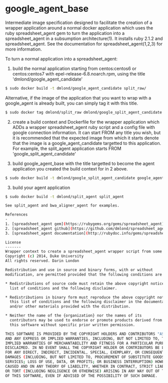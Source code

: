 google_agent_base
==================

Intermediate image specification designed to facilitate the creation of a wrapper application around a normal 
docker application which uses the ruby spreadsheet_agent gem to turn the application into a spreadsheet_agent
in a subsumption architecture(1).  It installs ruby 2.1.2 and spreadsheet_agent.  See the documentation
for spreadsheet_agent(1,2,3) for more information.

To turn a normal application into a spreadsheet_agent:

1. build the normal application starting from centos:centos6 or centos:centos7
with epel-release-6.8.noarch.rpm, using the title 'dmlond/google_agent_candidate'

```bash
$ sudo docker build -t dmlond/google_agent_candidate split_raw/
```

Alternative, if the image of the application that you want to wrap with a google_agent
is already built, you can simply tag it with this title.

```bash
$ sudo docker tag dmlond/split_raw dmlond/google_split_agent_candidate
```

2. create a build context and Dockerfile for the wrapper application which ADDs a
wrapper spreadsheet_agent ruby script and a config file with google connection information.
It can start FROM any title you wish, but it is recommended that the expected image
from which it starts denote that the image is a google_agent_candidate targetted to 
this application.  For example, the split_agent application starts FROM
'google_split_agent_candidate'


3. build google_agent_base with the title targetted to become the agent application
you created the build context for in 2 above.

```bash
$ sudo docker build -t dmlond/google_split_agent_candidate google_agent_base
```

3. build your agent application

```bash
$ sudo docker build -t dmlond/split_agent split_agent

See split_agent and bwa_aligner_agent for examples.

References
-
1. [spreadsheet_agent gem](https://rubygems.org/gems/spreadsheet_agent)
2. [spreadsheet_agent github](https://github.com/dmlond/spreadsheet_agent)
3. [spreadsheet_agent documentation](http://rubydoc.info/gems/spreadsheet_agent)

License
-------
Wrapper context to create a spreadsheet_agent wrapper script from some other application
Copyright (c) 2014, Duke University
All rights reserved. Darin London

Redistribution and use in source and binary forms, with or without
modification, are permitted provided that the following conditions are met:

* Redistributions of source code must retain the above copyright notice, this
  list of conditions and the following disclaimer.

* Redistributions in binary form must reproduce the above copyright notice,
  this list of conditions and the following disclaimer in the documentation
  and/or other materials provided with the distribution.

* Neither the name of the {organization} nor the names of its
  contributors may be used to endorse or promote products derived from
  this software without specific prior written permission.

THIS SOFTWARE IS PROVIDED BY THE COPYRIGHT HOLDERS AND CONTRIBUTORS "AS IS"
AND ANY EXPRESS OR IMPLIED WARRANTIES, INCLUDING, BUT NOT LIMITED TO, THE
IMPLIED WARRANTIES OF MERCHANTABILITY AND FITNESS FOR A PARTICULAR PURPOSE ARE
DISCLAIMED. IN NO EVENT SHALL THE COPYRIGHT HOLDER OR CONTRIBUTORS BE LIABLE
FOR ANY DIRECT, INDIRECT, INCIDENTAL, SPECIAL, EXEMPLARY, OR CONSEQUENTIAL
DAMAGES (INCLUDING, BUT NOT LIMITED TO, PROCUREMENT OF SUBSTITUTE GOODS OR
SERVICES; LOSS OF USE, DATA, OR PROFITS; OR BUSINESS INTERRUPTION) HOWEVER
CAUSED AND ON ANY THEORY OF LIABILITY, WHETHER IN CONTRACT, STRICT LIABILITY,
OR TORT (INCLUDING NEGLIGENCE OR OTHERWISE) ARISING IN ANY WAY OUT OF THE USE
OF THIS SOFTWARE, EVEN IF ADVISED OF THE POSSIBILITY OF SUCH DAMAGE.

